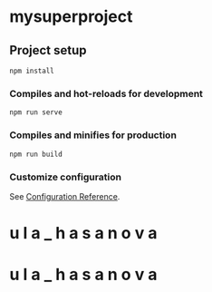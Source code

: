 # mysuperproject

## Project setup
```
npm install
```

### Compiles and hot-reloads for development
```
npm run serve
```

### Compiles and minifies for production
```
npm run build
```

### Customize configuration
See [Configuration Reference](https://cli.vuejs.org/config/).
#   u l a _ h a s a n o v a 
 
 #   u l a _ h a s a n o v a 
 
 
